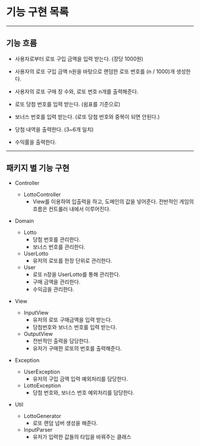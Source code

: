 # 기능 구현 목록

---

## 기능 흐름

- 사용자로부터 로또 구입 금액을 입력 받는다. (장당 1000원)
- 사용자의 로또 구입 금액 n원을 바탕으로 랜덤한 로또 번호를 (n / 1000)개 생성한다.
- 사용자의 로또 구매 장 수와, 로또 번호 n개를 출력해준다.

- 로또 당첨 번호를 입력 받는다. (쉼표를 기준으로)
- 보너스 번호를 입력 받는다. (로또 당첨 번호와 중복이 되면 안된다.)

- 당첨 내역을 출력한다. (3~6개 일치)
- 수익률을 출력한다.

---

## 패키지 별 기능 구현

- Controller
  - LottoController
    - View를 이용하여 입출력을 하고, 도메인의 값을 넣어준다. 전반적인 게임의 흐름은 컨트롤러 내에서 이루어진다.

- Domain
  - Lotto
    - 당첨 번호를 관리한다.
    - 보너스 번호를 관리한다.
  - UserLotto
    - 유저의 로또를 한장 단위로 관리한다.
  - User
    - 로또 n장을 UserLotto를 통해 관리한다.
    - 구매 금액을 관리한다.
    - 수익금을 관리한다.

- View
  - InputView
    - 유저의 로또 구매금액을 입력 받는다.
    - 당첨번호와 보너스 번호를 입력 받는다.
  - OutputView
    - 전반적인 출력을 담당한다.
    - 유저가 구매한 로또의 번호를 출력해준다.

- Exception
  - UserException
    - 유저의 구입 금액 입력 예외처리를 담당한다.
  - LottoException
    - 당첨 번호와, 보너스 번호 예외처리를 담당한다.

- Util
  - LottoGenerator
    - 로또 랜덤 넘버 생성을 해준다.
  - InputParser
    - 유저가 입력한 값들의 타입을 바꿔주는 클래스

